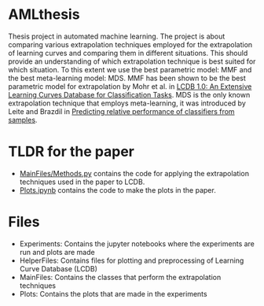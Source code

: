 # AMLthesis
Thesis project in automated machine learning. The project is about comparing various extrapolation techniques employed for the extrapolation of learning curves and comparing them in different situations.
This should provide an understanding of which extrapolation technique is best suited for which situation.
To this extent we use the best parametric model: MMF and the best meta-learning model: MDS.
MMF has been shown to be the best parametric model for extrapolation by Mohr et al. in [LCDB 1.0: An Extensive Learning Curves
Database for Classification Tasks](https://2022.ecmlpkdd.org/wp-content/uploads/2022/09/sub_1317.pdf).
MDS is the only known extrapolation technique that employs meta-learning, it was introduced by Leite
and Brazdil in [Predicting relative performance of classifiers from samples](https://www.researchgate.net/publication/221346339_Predicting_relative_performance_of_classifiers_from_samples).

# TLDR for the paper
- [MainFiles/Methods.py](MainFiles/Methods.py) contains the code for applying the extrapolation techniques used in the paper to LCDB.
- [Plots.ipynb](Plots.ipynb) contains the code to make the plots in the paper.

# Files
- Experiments: Contains the jupyter notebooks where the experiments are run and plots are made
- HelperFiles: Contains files for plotting and preprocessing of Learning Curve Database (LCDB)
- MainFiles: Contains the classes that perform the extrapolation techniques
- Plots: Contains the plots that are made in the experiments
